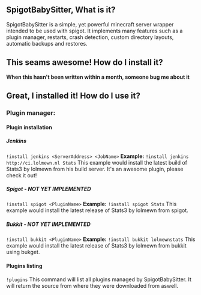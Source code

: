 ## SpigotBabySitter, What is it?
SpigotBabySitter is a simple, yet powerful minecraft server wrapper intended to be used with spigot. It implements many features such as a plugin manager, restarts, crash detection, custom directory layouts, automatic backups and restores.

## This seams awesome! How do I install it?
**When this hasn't been written within a month, someone bug me about it**

## Great, I installed it! How do I use it?
### Plugin manager:
#### Plugin installation
##### Jenkins
```!install jenkins <ServerAddress> <JobName>```
**Example:**
```!install jenkins http://ci.lolmewn.nl Stats```
This example would install the latest build of Stats3 by lolmewn from his build server. It's an awesome plugin, please check it out!
##### Spigot - NOT YET IMPLEMENTED
```!install spigot <PluginName>```
**Example:**
```!install spigot Stats```
This example would install the latest release of Stats3 by lolmewn from spigot.
##### Bukkit - NOT YET IMPLEMENTED
```!install bukkit <PluginName>```
**Example:**
```!install bukkit lolmewnstats```
This example would install the latest release of Stats3 by lolmewn from bukkit using bukget.
#### Plugins listing
```!plugins```
This command will list all plugins managed by SpigotBabySitter. It will return the source from where they were downloaded from aswell.
